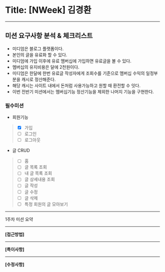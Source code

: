 # Title: [NWeek] 김경환

---

## 미션 요구사항 분석 & 체크리스트

- 미디엄은 블로그 플랫폼이다.
- 본인의 글을 유료화 할 수 있다.
- 미디엄에 가입 이후에 유료 멤버십에 가입하면 유료글을 볼 수 있다.
- 멤버십의 유지비용은 달에 2천원이다.
- 미디엄은 한달에 한번 유료글 작성자에게 조회수를 기준으로 멤버십 수익의 일정부분을 캐시로 정산해준다.
- 해당 캐시는 사이트 내에서 돈처럼 사용가능하고 원할 때 환전할 수 잇다.
- 이번 전반기 미션에서는 멤버십기능 정산기능을 제외한 나머지 기능을 구현한다.

### 필수미션

- 회원기능
>-[x] 가입
>-[ ] 로그인
>-[ ] 로그아웃
- 글 CRUD
>-[ ] 홈
>-[ ] 글 목록 조회
>- [ ] 내 글 목록 조회
>- [ ] 글 상세내용 조회
>- [ ] 글 작성
>- [ ] 글 수정
>- [ ] 글 삭제
>- [ ] 특정 회원의 글 모아보기


---

1주차 미션 요약

---

**[접근방법]**

---
**[특이사항]**


---
**[수정사항]**
